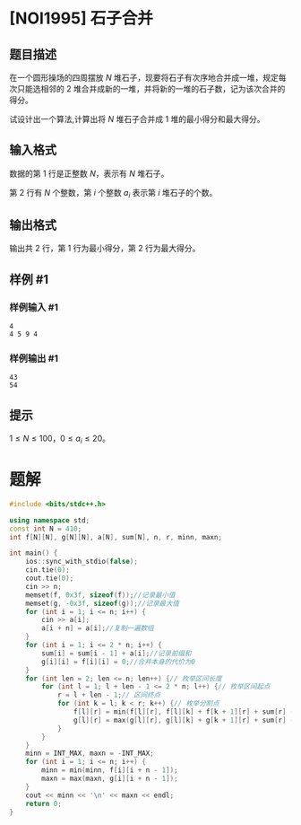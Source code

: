 # [NOI1995] 石子合并

## 题目描述

在一个圆形操场的四周摆放 $N$ 堆石子，现要将石子有次序地合并成一堆，规定每次只能选相邻的 $2$ 堆合并成新的一堆，并将新的一堆的石子数，记为该次合并的得分。

试设计出一个算法,计算出将 $N$ 堆石子合并成 $1$ 堆的最小得分和最大得分。

## 输入格式

数据的第 $1$ 行是正整数 $N$，表示有 $N$ 堆石子。

第 $2$ 行有 $N$ 个整数，第 $i$ 个整数 $a_i$ 表示第 $i$ 堆石子的个数。

## 输出格式

输出共 $2$ 行，第 $1$ 行为最小得分，第 $2$ 行为最大得分。

## 样例 #1

### 样例输入 #1

```
4
4 5 9 4
```

### 样例输出 #1

```
43
54
```

## 提示

$1\leq N\leq 100$，$0\leq a_i\leq 20$。

# 题解

```c++
#include <bits/stdc++.h>

using namespace std;
const int N = 410;
int f[N][N], g[N][N], a[N], sum[N], n, r, minn, maxn;

int main() {
    ios::sync_with_stdio(false);
    cin.tie(0);
    cout.tie(0);
    cin >> n;
    memset(f, 0x3f, sizeof(f));//记录最小值
    memset(g, -0x3f, sizeof(g));//记录最大值
    for (int i = 1; i <= n; i++) {
        cin >> a[i];
        a[i + n] = a[i];//复制一遍数组
    }
    for (int i = 1; i <= 2 * n; i++) {
        sum[i] = sum[i - 1] + a[i];//记录前缀和
        g[i][i] = f[i][i] = 0;//合并本身的代价为0
    }
    for (int len = 2; len <= n; len++) {// 枚举区间长度
        for (int l = 1; l + len - 1 <= 2 * n; l++) {// 枚举区间起点
            r = l + len - 1;// 区间终点
            for (int k = l; k < r; k++) {// 枚举分割点
                f[l][r] = min(f[l][r], f[l][k] + f[k + 1][r] + sum[r] - sum[l - 1]);
                g[l][r] = max(g[l][r], g[l][k] + g[k + 1][r] + sum[r] - sum[l - 1]);
            }
        }
    }
    minn = INT_MAX, maxn = -INT_MAX;
    for (int i = 1; i <= n; i++) {
        minn = min(minn, f[i][i + n - 1]);
        maxn = max(maxn, g[i][i + n - 1]);
    }
    cout << minn << '\n' << maxn << endl;
    return 0;
}
```

